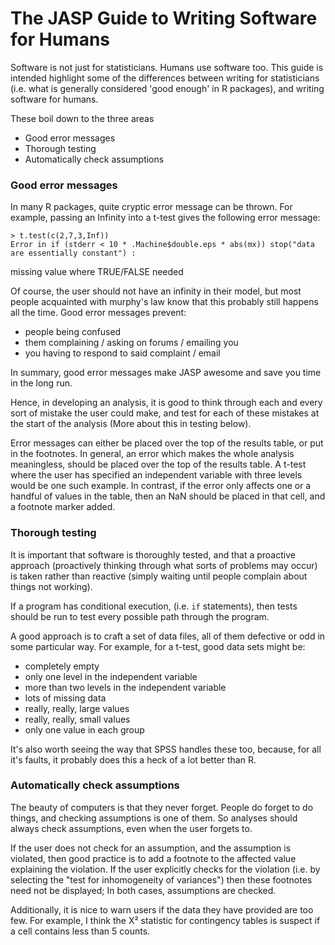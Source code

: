 The JASP Guide to Writing Software for Humans
=============================================

Software is not just for statisticians. Humans use software too. This guide is intended highlight some of the differences between writing for statisticians (i.e. what is generally considered 'good enough' in R packages), and writing software for humans.

These boil down to the three areas

- Good error messages
- Thorough testing 
- Automatically check assumptions

### Good error messages

In many R packages, quite cryptic error message can be thrown. For example, passing an Infinity into a t-test gives the following error message:

    > t.test(c(2,7,3,Inf))
    Error in if (stderr < 10 * .Machine$double.eps * abs(mx)) stop("data are essentially constant") : 
  missing value where TRUE/FALSE needed

Of course, the user should not have an infinity in their model, but most people acquainted with murphy's law know that this probably still happens all the time. Good error messages prevent:

 - people being confused
 - them complaining / asking on forums / emailing you
 - you having to respond to said complaint / email

In summary, good error messages make JASP awesome and save you time in the long run.
 
Hence, in developing an analysis, it is good to think through each and every sort of mistake the user could make, and test for each of these mistakes at the start of the analysis (More about this in testing below).

Error messages can either be placed over the top of the results table, or put in the footnotes. In general, an error which makes the whole analysis meaningless, should be placed over the top of the results table. A t-test where the user has specified an independent variable with three levels would be one such example. In contrast, if the error only affects one or a handful of values in the table, then an NaN should be placed in that cell, and a footnote marker added.

### Thorough testing

It is important that software is thoroughly tested, and that a proactive approach (proactively thinking through what sorts of problems may occur) is taken rather than reactive (simply waiting until people complain about things not working).

If a program has conditional execution, (i.e. `if` statements), then tests should be run to test every possible path through the program.

A good approach is to craft a set of data files, all of them defective or odd in some particular way. For example, for a t-test, good data sets might be:

 - completely empty
 - only one level in the independent variable
 - more than two levels in the independent variable
 - lots of missing data
 - really, really, large values
 - really, really, small values
 - only one value in each group
 
It's also worth seeing the way that SPSS handles these too, because, for all it's faults, it probably does this a heck of a lot better than R.
 
### Automatically check assumptions

The beauty of computers is that they never forget. People do forget to do things, and checking assumptions is one of them. So analyses should always check assumptions, even when the user forgets to.

If the user does not check for an assumption, and the assumption is violated, then good practice is to add a footnote to the affected value explaining the violation. If the user explicitly checks for the violation (i.e. by selecting the "test for inhomogeneity of variances") then these footnotes need not be displayed; In both cases, assumptions are checked.

Additionally, it is nice to warn users if the data they have provided are too few. For example, I think the Χ² statistic for contingency tables is suspect if a cell contains less than 5 counts.

